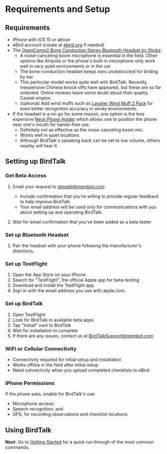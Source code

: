 # Requirements and Setup

## Requirements

- iPhone with iOS 15 or above
- eBird account (create at
<a href="https://eBird.org" target="eBird">ebird.org</a>
if needed)
- The <a href="https://www.amazon.com/SHOKZ-OpenComm2-Conduction-Headphones-Bluetooth/dp/B0C88R9FHG" target="bonecondamazon">OpenComm2 Bone Conduction Stereo Bluetooth Headset by Shokz</a>:
    * A noise-canceling boom microphone is essential in the field.  Other options like Airpods or the phone's built-in microphone only work well in very quiet environments or in the car.
    * The bone-conduction headset keeps ears unobstructed for birding by ear.
    * This particular model works quite well with BirdTalk. Recently, inexpensive Chinese knock-offs have appeared, but these are so far untested.  Online reviews leave some doubt about their quality.  Caveat emptor.
    * (optional) Add wind muffs such as <a href="https://www.amazon.com/dp/B08DJ38QZG" target="windmuffamazon">Lavalier Wind Muff 2 Pack</a> for even better recognition accuracy in windy environments.
- If the headset is a no-go for some reason, one option is the less expensive <a href="https://www.amazon.com/dp/B0CX45Z2PV" target="neckholderamazon">Neck Phone Holder</a> which allows one to position the phone near one's mouth for hands-free use.
    * Definitely not as effective as the noise-canceling boom mic.
    * Works well in quiet locations.
    * Although BirdTalk's speaking back can be set to low volume, others nearby will hear it.

## Setting up BirdTalk

### Get Beta Access

1. Email your request to [stevebt@membot.com](mailto:stevebt@membot.com?subject=BirdTalk%20beta%20access):

    - Include confirmation that you're willing to provide regular feedback to help improve BirdTalk
    - Your email address will be used only for communications with you about setting up and operating BirdTalk.

2. Wait for email confirmation that you've been added as a beta tester

### Set up Bluetooth Headset

1. Pair the headset with your phone following the manufacturer's directions.

### Set up TestFlight

1. Open the App Store on your iPhone
2. Search for "TestFlight", the official Apple app for beta-testing
3. Download and install the TestFlight app
4. Sign in with the email address you use with apple.com.

### Set up BirdTalk

1. Open TestFlight
2. Look for BirdTalk in available beta apps
3. Tap "Install" next to BirdTalk
4. Wait for installation to complete
5. If there are any issues, contact us at [BirdTalkSupport@membot.com](mailto:BirdTalkSupport@membot.com?subject=BirdTalk%20installation)

### WiFi or Cellular Connectivity

- Connectivity required for initial setup and installation
- Works offline in the field after initial setup
- Need connectivity when you upload completed checklists to eBird

### iPhone Permissions

If the phone asks, enable for BirdTalk's use:

- Microphone access;
- Speech recognition; and
- GPS, for recording observations and checklist locations

## Using BirdTalk

**Next**: Go to [Getting Started](../getting-started.md) for a quick run through of the most common commands.
